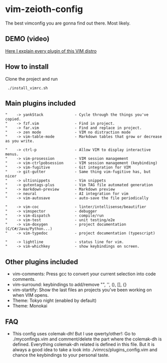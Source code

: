 # vim-zeioth-config
The best vimconfig you are gonna find out there. Most likely.

## DEMO (video)
[Here I explain every plugin of this VIM distro](https://www.youtube.com/watch?v=JJqClkIQMOo)

## How to install
Clone the project and run

     ./install_vimrc.sh 


## Main plugins included
```
"    -> yankStack              - Cycle through the things you've copied.
"    -> fzf.vim                - Find in project.
"    -> far.vim                - Find and replace in project.
"    -> zen mode               - VIM no distraction mode
"    -> vim-table-mode         - Markdown tables that grow or decrease as you write.

"    -> ctrl-p                 - Allow VIM to display interactive menus.
"    -> vim-prosession         - VIM session management
"    -> vim-ctrlpobsession     - VIM session management (keybinding)
"    -> vim-fugitive           - Git integration for VIM
"    -> git-gutter             - Same thing vim-fugitive has, but nicer
"    -> ultisnippets           - Vim snippets
"    -> gutentags-plus         - Vim TAG file automated generation
"    -> markdown-preview       - Markdown preview
"    -> neural                 - AI integration for vim
"    -> vim-autosave           - auto-save the file periodically

"    -> vim-coc                - linter/intellisense/beautifier
"    -> vimspector             - debugger
"    -> vim-dispatch           - compile/run
"    -> vim-test               - unit testing/e2e
"    -> vim-doxygen            - project documentation (C/C#/Java/Python...)
"    -> vim-typedoc            - project documentation (typescript)

"    -> lightline              - status line for vim.
"    -> vim-whichkey           - show keybindings on screen.
```

## Other plugins included
* vim-comments: Press gcc to convert your current selection into code comments.
* vim-surround: keybindings to add/remove "", '', (), [], {}
* vim-startify: Show the last files an projects you've been working on when VIM opens.
* Theme: Tokyo night (enabled by default)
* Theme: Monokai

## FAQ
* This config uses colemak-dh! But I use qwerty/other!: Go to ./myconfings.vim and comment/delete the part where the colemak-dh is defined. Everything colemak-dh related is defined in this file. But it is always a good idea to take a look into ./vimrcs/plugins_config.vim and chance the keybindings to your personal taste.
